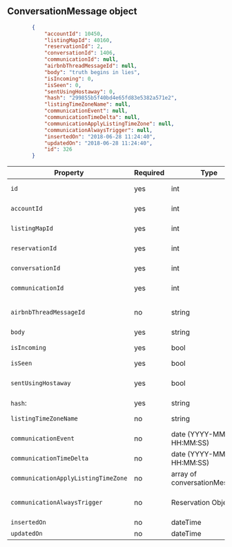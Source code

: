## ConversationMessage object

```json
        {
            "accountId": 10450,
            "listingMapId": 40160,
            "reservationId": 2,
            "conversationId": 1406,
            "communicationId": null,
            "airbnbThreadMessageId": null,
            "body": "truth begins in lies",
            "isIncoming": 0,
            "isSeen": 0,
            "sentUsingHostaway": 0,
            "hash": "299855b5f40bd4e65fd83e5382a571e2",
            "listingTimeZoneName": null,
            "communicationEvent": null,
            "communicationTimeDelta": null,
            "communicationApplyListingTimeZone": null,
            "communicationAlwaysTrigger": null,
            "insertedOn": "2018-06-28 11:24:40",
            "updatedOn": "2018-06-28 11:24:40",
            "id": 326
        }
```

Property | Required | Type | Description
-------- | -------- | ---- | ----------- 
`id` | yes | int | Identifier of conversation object
`accountId` | yes | int | Identifier of account
`listingMapId` | yes | int | Identifier of listing object.
`reservationId` | yes | int | Identifier of reservation object
`conversationId` | yes | int | Identifier of conversation object
`communicationId` | yes | int | Identifier of communication
`airbnbThreadMessageId` | no | string | reference to channel conversation/thread
`body` | yes | string | message contents
`isIncoming` | yes | bool | is incoming message
`isSeen` | yes | bool | is message seen
`sentUsingHostaway` | yes | bool | is message sent from hostaway dashboard
`hash`: | yes | string | message checksum
`listingTimeZoneName` | no | string | name of Listing time zone  
`communicationEvent` | no | date (YYYY-MM-DD HH:MM:SS) | last message sent moment
`communicationTimeDelta` | no | date (YYYY-MM-DD HH:MM:SS) | last message received moment
`communicationApplyListingTimeZone` | no | array of conversationMessages | the latest message in conversation  
`communicationAlwaysTrigger` | no | Reservation Object | the reservation related to the conversation
`insertedOn` | no | dateTime | is message seen
`updatedOn` | no | dateTime | is message seen